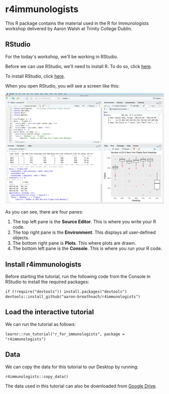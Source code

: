 # r4immunologists

This R package contains the material used in the R for Immunologists workshop delivered by Aaron Walsh at Trinity College Dublin.

## RStudio

For the today's workshop, we'll be working in RStudio.

Before we can use RStudio, we'll need to install R. To do so, click [here](https://cran.rstudio.com/).

To install RStudio, click [here](https://posit.co/download/rstudio-desktop/).

When you open RStudio, you will see a screen like this:

![](inst/tutorials/r_for_immunologists/images/rstudio_screenshot.png)

As you can see, there are four panes:

1.  The top left pane is the **Source Editor**. This is where you write your R code.
2.  The top right pane is the **Environment**. This displays all user-defined objects.
3.  The bottom right pane is **Plots**. This where plots are drawn.
4.  The bottom left pane is the **Console**. This is where you run your R code.

## Install r4immunologists

Before starting the tutorial, run the following code from the Console in RStudio to install the required packages:

```
if (!require("devtools")) install.packages("devtools")
devtools::install_github("aaron-breathnach/r4immunologists")
```

## Load the interactive tutorial

We can run the tutorial as follows:

```{r}
learnr::run_tutorial("r_for_immunologists", package = "r4immunologists")
```

## Data

We can copy the data for this tutorial to our Desktop by running:

```{r}
r4immunologists::copy_data()
```

The data used in this tutorial can also be downloaded from [Google Drive](https://drive.google.com/open?id=1CiTHFHxnXQVT8rltmoGoremlw0wVu4jD&authuser=awalsh12%40tcd.ie&usp=drive_fs).